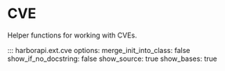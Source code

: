 # CVE

Helper functions for working with CVEs.

::: harborapi.ext.cve
    options:
        merge_init_into_class: false
        show_if_no_docstring: false
        show_source: true
        show_bases: true

